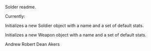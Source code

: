 Solder readme.

Currently:

Initializes a new Soldier object with a name and a set of default stats.

Initializes a new Weapon object with a name and a set of default stats.



Andrew Robert Dean Akers